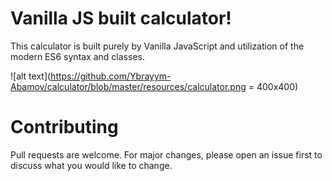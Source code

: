 # Vanilla JS built calculator!

This calculator is built purely by Vanilla JavaScript and utilization of the modern ES6 syntax and classes.

![alt text](https://github.com/Ybrayym-Abamov/calculator/blob/master/resources/calculator.png = 400x400)

# Contributing

Pull requests are welcome. For major changes, please open an issue first to discuss what you would like to change.
